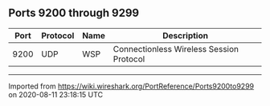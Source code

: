 ## Ports 9200 through 9299


| Port | Protocol | Name | Description                              |
| ---- | -------- | ---- | ---------------------------------------- |
| 9200 | UDP      | WSP  | Connectionless Wireless Session Protocol |

---

Imported from https://wiki.wireshark.org/PortReference/Ports9200to9299 on 2020-08-11 23:18:15 UTC

